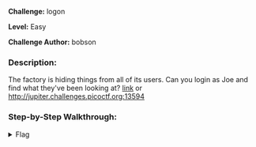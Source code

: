 **Challenge:** logon

**Level:** Easy

**Challenge Author:** bobson

### Description: 
The factory is hiding things from all of its users. Can you login as Joe and find what they've been looking at? [link](https://jupiter.challenges.picoctf.org/problem/13594/) or http://jupiter.challenges.picoctf.org:13594

### Step-by-Step Walkthrough:



<details><summary>Flag</summary>
    <pre>
    
    </pre>
   </details>